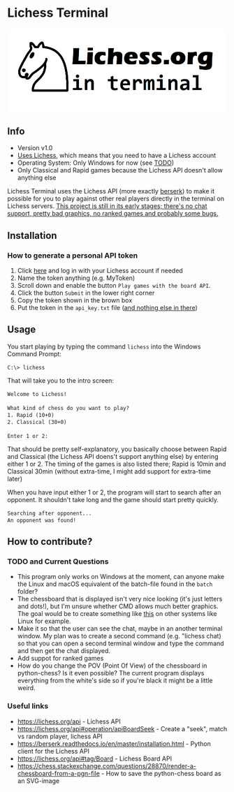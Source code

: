# Lichess Terminal

![Terminal Lichess](docs/images/lichess.png)

## Info
* Version v1.0
* <ins>Uses Lichess</ins>, which means that you need to have a Lichess account
* Operating System: Only Windows for now (see [TODO](https://github.com/Cqsi/lichess_terminal#todo-and-current-questions))
* Only Classical and Rapid games because the Lichess API doesn't allow anything else

Lichess Terminal uses the Lichess API (more exactly [berserk](https://github.com/rhgrant10/berserk)) to make it possible for you to play against other real players directly in the terminal on Lichess servers. <ins>This project is still in its early stages; there's no chat support, pretty bad graphics, no ranked games and probably some bugs.</ins>

## Installation

### How to generate a personal API token

1. Click [here](https://lichess.org/account/oauth/token/create) and log in with your Lichess account if needed
2. Name the token anything (e.g. MyToken)
3. Scroll down and enable the button `Play games with the board API`.
4. Click the button `Submit` in the lower right corner
5. Copy the token shown in the brown box
6. Put the token in the `api_key.txt` file (<ins>and nothing else in there</ins>)

## Usage

You start playing by typing the command `lichess` into the Windows Command Prompt:

```
C:\> lichess
```

That will take you to the intro screen:

```
Welcome to Lichess!

What kind of chess do you want to play?
1. Rapid (10+0)
2. Classical (30+0)

Enter 1 or 2:
```

That should be pretty self-explanatory, you basically choose between Rapid and Classical (the Lichess API doens't support anything else) by entering either 1 or 2. The timing of the games is also listed there; Rapid is 10min and Classical 30min (without extra-time, I might add support for extra-time later)

When you have input either 1 or 2, the program will start to search after an opponent. It shouldn't take long and the game should start pretty quickly.

```
Searching after opponent...
An opponent was found!
```




## How to contribute?
### TODO and Current Questions
* This program only works on Windows at the moment, can anyone make the Linux and macOS equivalent of the batch-file found in the `batch` folder?
* The chessboard that is displayed isn't very nice looking (it's just letters and dots!), but I'm unsure whether CMD allows much better graphics. The goal would be to create something like [this](https://www.reddit.com/r/chess/comments/cm394n/play_chess_against_stockfish_in_your_terminal/) on other systems like Linux for example.
* Make it so that the user can see the chat, maybe in an another terminal window. My plan was to create a second command (e.g. "lichess chat) so that you can open a second terminal window and type the command and then get the chat displayed.
* Add suppot for ranked games
* How do you change the POV (Point Of View) of the chessboard in python-chess? Is it even possible? The current program displays everything from the white's side so if you're black it might be a little weird.

### Useful links 
* https://lichess.org/api - Lichess API
* https://lichess.org/api#operation/apiBoardSeek - Create a "seek", match vs random player, lichess API
* https://berserk.readthedocs.io/en/master/installation.html - Python client for the Lichess API
* https://lichess.org/api#tag/Board - Lichess Board API
* https://chess.stackexchange.com/questions/28870/render-a-chessboard-from-a-pgn-file - How to save the python-chess board as an SVG-image